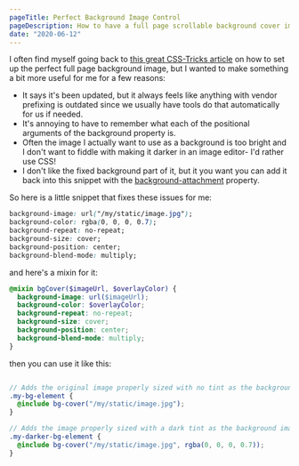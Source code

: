 ```yaml
---
pageTitle: Perfect Background Image Control
pageDescription: How to have a full page scrollable background cover image in CSS with a dimmer or color overlay blend.
date: "2020-06-12"
---
```


I often find myself going back to [this great CSS-Tricks article](https://css-tricks.com/perfect-full-page-background-image/)
on how to set up the perfect full page background image, but I wanted to make something a bit more useful for me for a few 
reasons: 
* It says it's been updated, but it always feels like anything with 
vendor prefixing is outdated since we usually have tools do that automatically for us if needed. 
* It's annoying to 
have to remember what each of the positional arguments of the background property is.
* Often the image 
I actually want to use as a background is too bright and I don't want to fiddle with making it darker in an image editor- 
I'd rather use CSS!
* I don't like the fixed background part of it, but it you want you can add it back into this snippet with the
[background-attachment](https://developer.mozilla.org/en-US/docs/Web/CSS/background-attachment) property.

So here is a little snippet that fixes these issues for me:

```css
background-image: url("/my/static/image.jpg");
background-color: rgba(0, 0, 0, 0.7);
background-repeat: no-repeat;
background-size: cover;
background-position: center;
background-blend-mode: multiply;
```

and here's a mixin for it:

```scss
@mixin bgCover($imageUrl, $overlayColor) {
  background-image: url($imageUrl);
  background-color: $overlayColor;
  background-repeat: no-repeat;
  background-size: cover;
  background-position: center;
  background-blend-mode: multiply;
}
```
then you can use it like this:
```scss

// Adds the original image properly sized with no tint as the background image.
.my-bg-element {
  @include bg-cover("/my/static/image.jpg");
}

// Adds the image properly sized with a dark tint as the background image.
.my-darker-bg-element {
  @include bg-cover("/my/static/image.jpg", rgba(0, 0, 0, 0.7));
}
```
